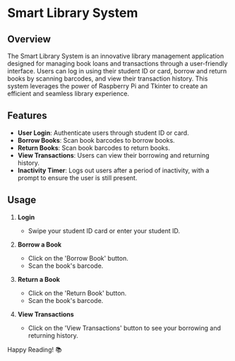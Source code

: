 # Smart Library System

## Overview

The Smart Library System is an innovative library management application designed for managing book loans and transactions through a user-friendly interface. Users can log in using their student ID or card, borrow and return books by scanning barcodes, and view their transaction history. This system leverages the power of Raspberry Pi and Tkinter to create an efficient and seamless library experience.

## Features

- **User Login**: Authenticate users through student ID or card.
- **Borrow Books**: Scan book barcodes to borrow books.
- **Return Books**: Scan book barcodes to return books.
- **View Transactions**: Users can view their borrowing and returning history.
- **Inactivity Timer**: Logs out users after a period of inactivity, with a prompt to ensure the user is still present.

## Usage

1. **Login**
   - Swipe your student ID card or enter your student ID.
   
2. **Borrow a Book**
   - Click on the 'Borrow Book' button.
   - Scan the book's barcode.

3. **Return a Book**
   - Click on the 'Return Book' button.
   - Scan the book's barcode.

4. **View Transactions**
   - Click on the 'View Transactions' button to see your borrowing and returning history.



Happy Reading! 📚

